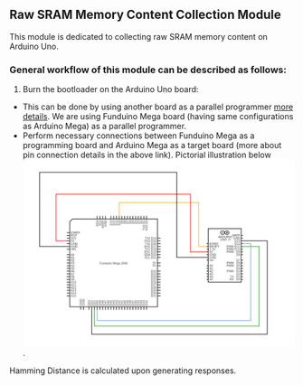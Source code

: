 ## Raw SRAM Memory Content Collection Module

This module is dedicated to collecting raw SRAM memory content on Arduino Uno.

### General workflow of this module can be described as follows:
1. Burn the bootloader on the Arduino Uno board:
*  This can be done by using another board as a parallel programmer [more details](https://support.arduino.cc/hc/en-us/articles/4841602539164-Burn-the-bootloader-on-UNO-Mega-and-classic-Nano-using-another-Arduino#ide). We are using Funduino Mega board (having same configurations as Arduino Mega) as a parallel programmer.
*  Perform necessary connections between Funduino Mega as a programming board and Arduino Mega as a target board (more about pin connection details in the above link). Pictorial illustration below ![image](boards-connection.png "Funduino Mega as a Parallel Programmer").      


Hamming Distance is calculated upon generating responses.
